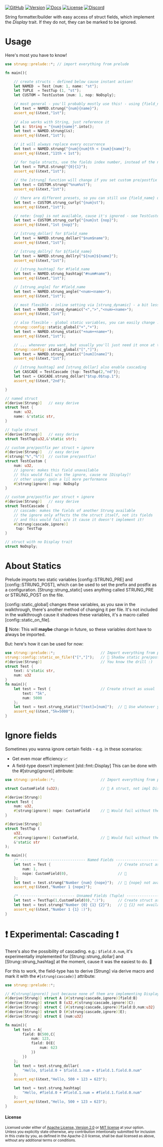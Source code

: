 [![GitHub](https://img.shields.io/badge/github-dekirisu/strung-ee6677)](https://github.com/dekirisu/strung)
[![Version](https://img.shields.io/crates/v/strung)](https://crates.io/crates/strung)
[![Docs](https://img.shields.io/docsrs/strung)](https://docs.rs/strung)
[![License](https://img.shields.io/crates/l/strung)](https://crates.io/crates/strung)
[![Discord](https://img.shields.io/discord/515100001903312898)](https://discord.gg/kevWvBuPFg)

String formatter/builder with easy access of struct fields, which implement the *Display* trait.
If they do not, they can be marked to be ignored.

# Usage
Here's most you have to know!
```rust
use strung::prelude::*; // import everything from prelude

fn main(){

    // create structs - defined below cause instant action!
    let NAMED  = Test {num: 1, name: "st"};
    let TUPLE  = TestTup (1, "st");
    let CUSTOM = TestCustom {num: 1, nop: NoDsply};

    // most general - you'll probably mostly use this! - using {field_name}
    let text = NAMED.strung("{num}{name}"); 
    assert_eq!(&text,"1st");
    
    // also works with String, just reference it
    let s: String = "{num}{name}".into();
    let text = NAMED.strung(&s); 
    assert_eq!(&text,"1st");

    // it will always replace every occurrence
    let text = NAMED.strung("{num}{num}th < {num}{name}"); 
    assert_eq!(&text,"11th < 1st");

    // for tuple structs, use the fields index number, instead of the name
    let text = TUPLE.strung("{0}{1}"); 
    assert_eq!(&text,"1st");
    
    // the [strung] function will change if you set custom pre/postfix - see TestCustom below
    let text = CUSTOM.strung("%num%st"); 
    assert_eq!(&text,"1st");

    // there are different presets, so you can still use {field_name} using [strung_curly]
    let text = CUSTOM.strung_curly("{num}st"); 
    assert_eq!(&text,"1st");

    // note: {nop} is not available, cause it's ignored - see TestCustom below
    let text = CUSTOM.strung_curly("{num}st {nop}"); 
    assert_eq!(&text,"1st {nop}");

    // [strung_dollar] for $field_name
    let text = NAMED.strung_dollar("$num$name");
    assert_eq!(&text,"1st");

    // [strung_dollry] for ${field_name}
    let text = NAMED.strung_dollry("${num}${name}");
    assert_eq!(&text,"1st");

    // [strung_hashtag] for #field_name
    let text = NAMED.strung_hashtag("#num#name");
    assert_eq!(&text,"1st");

    // [strung_angle] for #field_name
    let text = NAMED.strung_angle("<num><name>");
    assert_eq!(&text,"1st");

    // most flexible - inline setting via [strung_dynamic] - a bit less efficient
    let text = NAMED.strung_dynamic("<",">","<num><name>");
    assert_eq!(&text,"1st");

    // also flexible - global static variables, you can easily change ...
    strung::config::static_global("+","+");
    let text = NAMED.strung_static("+num++name+");
    assert_eq!(&text,"1st");

    // ... whenever you want, but usually you'll just need it once at the start of main()
    strung::config::static_global("[","]");
    let text = NAMED.strung_static("[num][name]");
    assert_eq!(&text,"1st");

    // [strung_hashtag] and [strung_dollar] also enable cascading
    let CASCADE = TestCascade {tup: TestTup(2,"nd")};
    let text = CASCADE.strung_dollar("$tup.0$tup.1");
    assert_eq!(&text,"2nd");

}

// named struct
#[derive(Strung)]   // easy derive
struct Test {
    num: u32,
    name: &'static str,
}

// tuple struct
#[derive(Strung)]   // easy derive
struct TestTup(u32,&'static str);                 

// custom pre/postfix per struct + ignore
#[derive(Strung)]   // easy derive
#[strung("%","%")]  // custom pre/postfix!
struct TestCustom {
    num: u32,
    // ignore: makes this field unavailable
    // this would fail w/o the ignore, cause no [Display]!
    // other usage: gain a lil more performance
    #[strung(ignore)] nop: NoDsply  
}

// custom pre/postfix per struct + ignore
#[derive(Strung)]   // easy derive
struct TestCascade {
    // cascade: makes the fields of another Strung available
    // the ignore only affects the the struct itself, not its fields
    // and this would fail w/o it cause it doesn't implement it!
    #[strung(cascade,ignore)]
     tup: TestTup  
}

// struct with no Display trait
struct NoDsply;    
```

# About Statics
Prelude imports two static variables [config::STRUNG_PRE] and [config::STRUNG_POST], which can be used
to set the prefix and postfix as a configuration. [Strung::strung_static] uses anything called STRUNG_PRE or STRUNG_POST
on the file. 

[config::static_global] changes these variables, as you saw in the walkthrough, there's another method of
changing it per file. It's not included in the walkthrough cause it shadows these variables, it's a macro called [config::static_on_file].

📝 Note: This will <strong>maybe</strong> change in future, so these variables dont have to always be imported.

But: here's how it can be used for now:
```rust
use strung::prelude::*;                     // Import everything from prelude
strung::config::static_on_file!("[","]");   // 🌱 Shadow static pre/postfix for this file.
#[derive(Strung)]                           // You know the drill :)
struct Test {
    text: &'static str,
    num: u32
}
fn main(){
    let test = Test {                       // Create struct as usual
        text: "5k",
        num: 5000
    };
    let text = test.strung_static("[text]=[num]");  // 🌱 Use whatever you've set above
    assert_eq!(&text,"5k=5000");
}
```
# Ignore fields
Sometimes you wanna ignore certain fields - e.g. in these scenarios:
- Get even moar efficiency 📈
- A field-type doesn't implement [std::fmt::Display]
This can be done with the #[strung(ignore)] attribute:
```rust
use strung::prelude::*;                     // Import everything from prelude

struct CustomField (u32);                   // 🌱 A struct, not impl Display

#[derive(Strung)]
struct Test {
    num: u32,
    #[strung(ignore)] nope: CustomField     // 🌱 Would fail without the attribute!
}

#[derive(Strung)]
struct TestTup (
    u32, 
    #[strung(ignore)] CustomField,          // 🌱 Would fail without the attribute!
    &'static str
); 

fn main(){
    /* ------------------------------ Named Fields ------------------------------ */
    let test = Test {                               // Create struct as usual
        num: 1,
        nope: CustomField(0),                       // 🌱
    };
    let text = test.strung("Number {num} {nope}");  // 🌱 {nope} not available!
    assert_eq!(&text,"Number 1 {nope}");

    /* ------------------------- Unnamed Fields (Tuple) ------------------------- */
    let test = TestTup(1,CustomField(0),":)");      // Create struct as usual
    let text = test.strung("Number {0} {1} {2}");   // 🌱 {1} not available!
    assert_eq!(&text,"Number 1 {1} :)");
}
```

# ❗ Experimental: Cascading ❗
There's also the possibility of cascading. e.g.: `$field.0.num`, it's experimentally implemented for [Strung::strung_dollar] and [Strung::strung_hashtag] at the moment,
cause it was the easiest to do. 🦀

For this to work, the field-type has to derive [Strung] via derive macro and mark it with the `#[strung(cascade)]` attribute:
```rust
use strung::prelude::*;

// #[strung(ignore)] just because none of them are implementing Display!
#[derive(Strung)] struct A {#[strung(cascade,ignore)]field:B}
#[derive(Strung)] struct B (u32,#[strung(cascade,ignore)]C);
#[derive(Strung)] struct C {#[strung(cascade,ignore)]field:D,num:u32}
#[derive(Strung)] struct D (#[strung(cascade,ignore)]E);
#[derive(Strung)] struct E {num:u32}

fn main(){
    let test = A{
        field: B(500,C{
            num: 123,
            field: D(E{
                num: 623
            })
        })
    };
    let text = test.strung_dollar(
        "Hello, $field.0 + $field.1.num = $field.1.field.0.num"
    );
    assert_eq!(&text,"Hello, 500 + 123 = 623");

    let text = test.strung_hashtag(
        "Hello, #field.0 + #field.1.num = #field.1.field.0.num"
    );
    assert_eq!(&text,"Hello, 500 + 123 = 623");
}
```

#### License

<sup>
Licensed under either of <a href="LICENSE-APACHE">Apache License, Version
2.0</a> or <a href="LICENSE-MIT">MIT license</a> at your option.
</sup>
<br>
<sub>
Unless you explicitly state otherwise, any contribution intentionally submitted
for inclusion in this crate by you, as defined in the Apache-2.0 license, shall
be dual licensed as above, without any additional terms or conditions.
</sub>